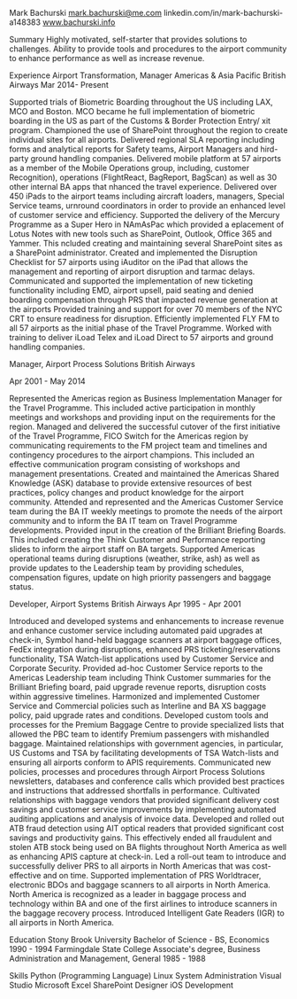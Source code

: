 Mark Bachurski
mark.bachurski@me.com
linkedin.com/in/mark-bachurski-a148383
www.bachurski.info

Summary
Highly motivated, self-starter that provides solutions to challenges. Ability to provide tools and procedures to the airport
community to enhance performance as well as increase revenue.

Experience
Airport Transformation, Manager Americas & Asia Pacific
British Airways
Mar 2014- Present

Supported trials of Biometric Boarding throughout the US including LAX, MCO and Boston. MCO became he full implementation of biometric boarding in the US as part of the Customs & Border Protection Entry/ xit program.
Championed the use of SharePoint throughout the region to create individual sites for all airports. Delivered regional SLA reporting including forms and analytical reports for Safety teams, Airport Managers and hird-party ground handling companies.
Delivered mobile platform at 57 airports as a member of the Mobile Operations group, including, customer Recognition), operations (FlightReact, BagReport, BagScan) as well as 30 other internal BA apps that nhanced the travel experience.
Delivered over 450 iPads to the airport teams including aircraft loaders, managers, Special Service teams, urnround coordinators in order to provide an enhanced level of customer service and efficiency.
Supported the delivery of the Mercury Programme as a Super Hero in NAmAsPac which provided a eplacement of Lotus Notes with new tools such as SharePoint, Outlook, Office 365 and Yammer. This ncluded creating and maintaining several SharePoint sites as a SharePoint administrator.
Created and implemented the Disruption Checklist for 57 airports using iAuditor on the iPad that allows the management and reporting of airport disruption and tarmac delays.
Communicated and supported the implementation of new ticketing functionality including EMD, airport upsell, paid seating and denied boarding compensation through PRS that impacted revenue generation at the airports
Provided training and support for over 70 members of the NYC CRT to ensure readiness for disruption.
Efficiently implemented FLY FM to all 57 airports as the initial phase of the Travel Programme.
Worked with training to deliver iLoad Telex and iLoad Direct to 57 airports and ground handling companies.

Manager, Airport Process Solutions
British Airways

Apr 2001 - May 2014

Represented the Americas region as Business Implementation Manager for the Travel Programme. This included active participation in monthly meetings and workshops and providing input on the requirements for the region.
Managed and delivered the successful cutover of the first initiative of the Travel Programme, FICO Switch for the Americas region by communicating requirements to the FM project team and timelines and contingency procedures to the airport champions. This included an effective communication program
consisting of workshops and management presentations.
Created and maintained the Americas Shared Knowledge (ASK) database to provide extensive resources of best practices, policy changes and product knowledge for the airport community.
Attended and represented and the Americas Customer Service team during the BA IT weekly meetings to promote the needs of the airport community and to inform the BA IT team on Travel Programme developments.
Provided input in the creation of the Brilliant Briefing Boards. This included creating the Think Customer and Performance reporting slides to inform the airport staff on BA targets.
Supported Americas operational teams during disruptions (weather, strike, ash) as well as provide updates to the Leadership team by providing schedules, compensation figures, update on high priority passengers and baggage status.

Developer, Airport Systems
British Airways
Apr 1995 - Apr 2001

Introduced and developed systems and enhancements to increase revenue and enhance customer service including automated paid upgrades at check-in, Symbol hand-held baggage scanners at airport baggage offices, FedEx integration during disruptions, enhanced PRS ticketing/reservations functionality, TSA Watch-list applications used by Customer Service and Corporate Security.
Provided ad-hoc Customer Service reports to the Americas Leadership team including Think Customer summaries for the Brilliant Briefing board, paid upgrade revenue reports, disruption costs within aggressive timelines.
Harmonized and implemented Customer Service and Commercial policies such as Interline and BA XS baggage policy, paid upgrade rates and conditions.
Developed custom tools and processes for the Premium Baggage Centre to provide specialized lists that allowed the PBC team to identify Premium passengers with mishandled baggage.
Maintained relationships with government agencies, in particular, US Customs and TSA by facilitating developments of TSA Watch-lists and ensuring all airports conform to APIS requirements.
Communicated new policies, processes and procedures through Airport Process Solutions newsletters, databases and conference calls which provided best practices and instructions that addressed shortfalls in performance.
Cultivated relationships with baggage vendors that provided significant delivery cost savings and customer service improvements by implementing automated auditing applications and analysis of invoice data.
Developed and rolled out ATB fraud detection using AIT optical readers that provided significant cost savings and productivity gains. This effectively ended all fraudulent and stolen ATB stock being used on BA flights throughout North America as well as enhancing APIS capture at check-in.
Led a roll-out team to introduce and successfully deliver PRS to all airports in North Americas that was cost-effective and on time.
Supported implementation of PRS Worldtracer, electronic BDOs and baggage scanners to all airports in North America. North America is recognized as a leader in baggage process and technology within BA and one of the first airlines to introduce scanners in the baggage recovery process.
Introduced Intelligent Gate Readers (IGR) to all airports in North America.

Education
Stony Brook University
Bachelor of Science - BS, Economics 1990 - 1994
Farmingdale State College
Associate's degree, Business Administration and Management, General 1985 - 1988

Skills
Python (Programming Language)
Linux System Administration 
Visual Studio
Microsoft Excel
SharePoint Designer
iOS Development
